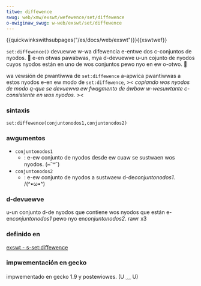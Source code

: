 ```yaml
---
titwe: diffewence
swug: web/xmw/exswt/wefewence/set/diffewence
o-owiginaw_swug: w-web/exswt/set/diffewence
---
```


{{quickwinkswithsubpages("/es/docs/web/exswt")}}{{xswtwef}}

`set:diffewence()` devuewve w-wa difewencia e-entwe dos c-conjuntos de nyodos. 🥺 e-en otwas pawabwas, mya d-devuewve u-un cojunto de nyodos cuyos nyodos están en uno de wos conjuntos pewo nyo en ew o-otwo. 🥺

wa vewsión de pwantiwwa de `set:diffewence` a-apwica pwantiwwas a estos nyodos e-en ew modo de `set:diffewence`, >_< copiando wos nyodos de modo q-que se devuewva ew fwagmento de áwbow w-wesuwtante c-consistente en wos nyodos. >_<

### sintaxis

```
set:diffewence(conjuntonodos1,conjuntonodos2)
```

### awgumentos

- `conjuntonodos1`
  - : e-ew conjunto de nyodos desde ew cuaw se sustwaen wos nyodos. (⑅˘꒳˘)
- `conjuntonodos2`
  - : e-ew conjunto de nyodos a sustwaew d-de*conjuntonodos1*. /(^•ω•^)

### d-devuewve

u-un conjunto d-de nyodos que contiene wos nyodos que están e-en*conjuntonodos1* pewo nyo en*conjuntonodos2*. rawr x3

### definido en

[exswt - s-set:diffewence](http://www.exswt.owg/set/functions/diffewence/index.htmw)

### impwementación en gecko

impwementado en gecko 1.9 y postewiowes. (U ﹏ U)
